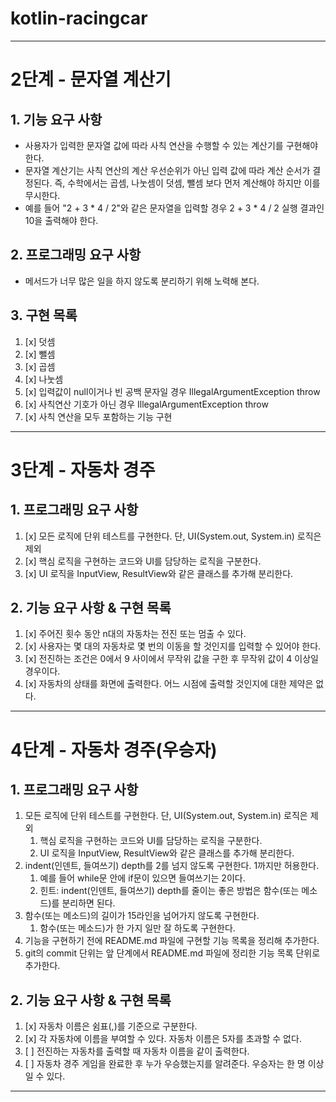 # kotlin-racingcar

---

# 2단계 - 문자열 계산기
## 1. 기능 요구 사항
- 사용자가 입력한 문자열 값에 따라 사칙 연산을 수행할 수 있는 계산기를 구현해야 한다.
- 문자열 계산기는 사칙 연산의 계산 우선순위가 아닌 입력 값에 따라 계산 순서가 결정된다. 즉, 수학에서는 곱셈, 나눗셈이 덧셈, 뺄셈 보다 먼저 계산해야 하지만 이를 무시한다.
- 예를 들어 "2 + 3 * 4 / 2"와 같은 문자열을 입력할 경우 2 + 3 * 4 / 2 실행 결과인 10을 출력해야 한다.

## 2. 프로그래밍 요구 사항
- 메서드가 너무 많은 일을 하지 않도록 분리하기 위해 노력해 본다.

## 3. 구현 목록

1. [x] 덧셈
2. [x] 뺄셈
3. [x] 곱셈
4. [x] 나눗셈
5. [x] 입력값이 null이거나 빈 공백 문자일 경우 IllegalArgumentException throw
6. [x] 사칙연산 기호가 아닌 경우 IllegalArgumentException throw
7. [x] 사칙 연산을 모두 포함하는 기능 구현

---

# 3단계 - 자동차 경주
## 1. 프로그래밍 요구 사항
1. [x] 모든 로직에 단위 테스트를 구현한다. 단, UI(System.out, System.in) 로직은 제외
2. [x] 핵심 로직을 구현하는 코드와 UI를 담당하는 로직을 구분한다. 
3. [x] UI 로직을 InputView, ResultView와 같은 클래스를 추가해 분리한다.

## 2. 기능 요구 사항 & 구현 목록
1. [x] 주어진 횟수 동안 n대의 자동차는 전진 또는 멈출 수 있다.
2. [x] 사용자는 몇 대의 자동차로 몇 번의 이동을 할 것인지를 입력할 수 있어야 한다.
3. [x] 전진하는 조건은 0에서 9 사이에서 무작위 값을 구한 후 무작위 값이 4 이상일 경우이다.
4. [x] 자동차의 상태를 화면에 출력한다. 어느 시점에 출력할 것인지에 대한 제약은 없다.

---

# 4단계 - 자동차 경주(우승자)
## 1. 프로그래밍 요구 사항
1. 모든 로직에 단위 테스트를 구현한다. 단, UI(System.out, System.in) 로직은 제외
   1. 핵심 로직을 구현하는 코드와 UI를 담당하는 로직을 구분한다.
   2. UI 로직을 InputView, ResultView와 같은 클래스를 추가해 분리한다.
2. indent(인덴트, 들여쓰기) depth를 2를 넘지 않도록 구현한다. 1까지만 허용한다. 
   1. 예를 들어 while문 안에 if문이 있으면 들여쓰기는 2이다. 
   2. 힌트: indent(인덴트, 들여쓰기) depth를 줄이는 좋은 방법은 함수(또는 메소드)를 분리하면 된다.
3. 함수(또는 메소드)의 길이가 15라인을 넘어가지 않도록 구현한다. 
   1. 함수(또는 메소드)가 한 가지 일만 잘 하도록 구현한다. 
4. 기능을 구현하기 전에 README.md 파일에 구현할 기능 목록을 정리해 추가한다. 
5. git의 commit 단위는 앞 단계에서 README.md 파일에 정리한 기능 목록 단위로 추가한다.

## 2. 기능 요구 사항 & 구현 목록
1. [x] 자동차 이름은 쉼표(,)를 기준으로 구분한다.
2. [x] 각 자동차에 이름을 부여할 수 있다. 자동차 이름은 5자를 초과할 수 없다.
3. [ ] 전진하는 자동차를 출력할 때 자동차 이름을 같이 출력한다.
4. [ ] 자동차 경주 게임을 완료한 후 누가 우승했는지를 알려준다. 우승자는 한 명 이상일 수 있다.

---
